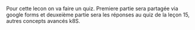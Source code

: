 Pour cette lecon on va faire un quiz. Premiere partie sera partagée via google forms et deuxeième partie sera les réponses au quiz de la leçon 15, autres concepts avancés k8S.
